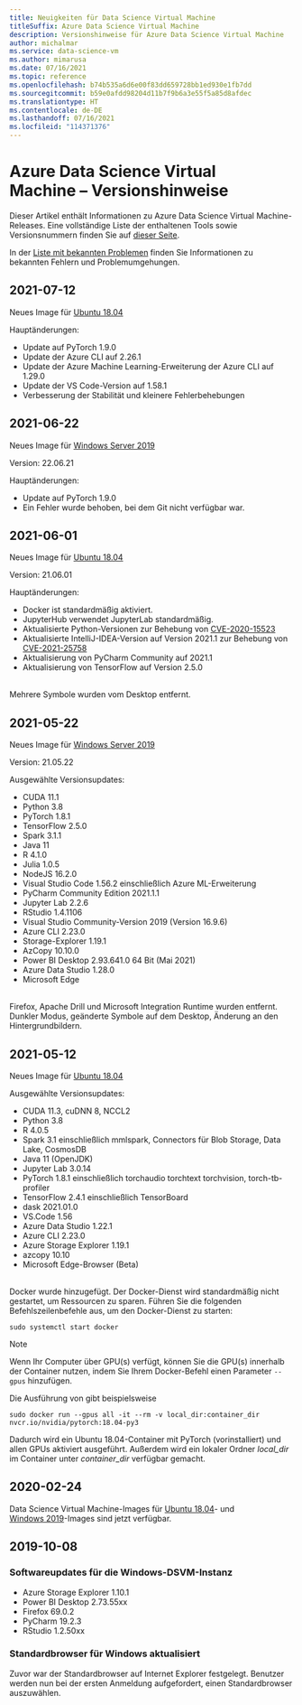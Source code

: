 ```yaml
---
title: Neuigkeiten für Data Science Virtual Machine
titleSuffix: Azure Data Science Virtual Machine
description: Versionshinweise für Azure Data Science Virtual Machine
author: michalmar
ms.service: data-science-vm
ms.author: mimarusa
ms.date: 07/16/2021
ms.topic: reference
ms.openlocfilehash: b74b535a6d6e00f83dd659728bb1ed930e1fb7dd
ms.sourcegitcommit: b59e0afdd98204d11b7f9b6a3e55f5a85d8afdec
ms.translationtype: HT
ms.contentlocale: de-DE
ms.lasthandoff: 07/16/2021
ms.locfileid: "114371376"
---
```

# <a name="azure-data-science-virtual-machine-release-notes"></a>Azure Data Science Virtual Machine – Versionshinweise

Dieser Artikel enthält Informationen zu Azure Data Science Virtual Machine-Releases. Eine vollständige Liste der enthaltenen Tools sowie Versionsnummern finden Sie auf [dieser Seite](./tools-included.md).

In der [Liste mit bekannten Problemen](reference-known-issues.md) finden Sie Informationen zu bekannten Fehlern und Problemumgehungen.

## <a name="2021-07-12"></a>2021-07-12

Neues Image für [Ubuntu 18.04](https://azuremarketplace.microsoft.com/marketplace/apps/microsoft-dsvm.ubuntu-1804?tab=Overview)

Hauptänderungen:

- Update auf PyTorch 1.9.0
- Update der Azure CLI auf 2.26.1
- Update der Azure Machine Learning-Erweiterung der Azure CLI auf 1.29.0
- Update der VS Code-Version auf 1.58.1
- Verbesserung der Stabilität und kleinere Fehlerbehebungen 


## <a name="2021-06-22"></a>2021-06-22

Neues Image für [Windows Server 2019](https://azuremarketplace.microsoft.com/marketplace/apps/microsoft-dsvm.dsvm-win-2019?tab=Overview)

Version: 22.06.21

Hauptänderungen:

- Update auf PyTorch 1.9.0
- Ein Fehler wurde behoben, bei dem Git nicht verfügbar war.


## <a name="2021-06-01"></a>2021-06-01

Neues Image für [Ubuntu 18.04](https://azuremarketplace.microsoft.com/marketplace/apps/microsoft-dsvm.ubuntu-1804?tab=Overview)

Version: 21.06.01

Hauptänderungen:

- Docker ist standardmäßig aktiviert.
- JupyterHub verwendet JupyterLab standardmäßig.
- Aktualisierte Python-Versionen zur Behebung von [CVE-2020-15523](https://nvd.nist.gov/vuln/detail/CVE-2020-15523)
- Aktualisierte IntelliJ-IDEA-Version auf Version 2021.1 zur Behebung von [CVE-2021-25758](https://nvd.nist.gov/vuln/detail/CVE-2021-25758)
- Aktualisierung von PyCharm Community auf 2021.1
- Aktualisierung von TensorFlow auf Version 2.5.0

<br/>
Mehrere Symbole wurden vom Desktop entfernt.

## <a name="2021-05-22"></a>2021-05-22

Neues Image für [Windows Server 2019](https://azuremarketplace.microsoft.com/marketplace/apps/microsoft-dsvm.dsvm-win-2019?tab=Overview)

Version: 21.05.22

Ausgewählte Versionsupdates:
- CUDA 11.1
- Python 3.8
- PyTorch 1.8.1
- TensorFlow 2.5.0
- Spark 3.1.1
- Java 11
- R 4.1.0
- Julia 1.0.5
- NodeJS 16.2.0
- Visual Studio Code 1.56.2 einschließlich Azure ML-Erweiterung
- PyCharm Community Edition 2021.1.1
- Jupyter Lab 2.2.6
- RStudio 1.4.1106
- Visual Studio Community-Version 2019 (Version 16.9.6)
- Azure CLI 2.23.0
- Storage-Explorer 1.19.1
- AzCopy 10.10.0
- Power BI Desktop 2.93.641.0 64 Bit (Mai 2021)
- Azure Data Studio 1.28.0
- Microsoft Edge

<br/>
Firefox, Apache Drill und Microsoft Integration Runtime wurden entfernt.

<br/>
Dunkler Modus, geänderte Symbole auf dem Desktop, Änderung an den Hintergrundbildern.

## <a name="2021-05-12"></a>2021-05-12

Neues Image für [Ubuntu 18.04](https://azuremarketplace.microsoft.com/marketplace/apps/microsoft-dsvm.ubuntu-1804?tab=Overview)

Ausgewählte Versionsupdates:
- CUDA 11.3, cuDNN 8, NCCL2
- Python 3.8
- R 4.0.5
- Spark 3.1 einschließlich mmlspark, Connectors für Blob Storage, Data Lake, CosmosDB
- Java 11 (OpenJDK)
- Jupyter Lab 3.0.14
- PyTorch 1.8.1 einschließlich torchaudio torchtext torchvision, torch-tb-profiler
- TensorFlow 2.4.1 einschließlich TensorBoard
- dask 2021.01.0
- VS.Code 1.56
- Azure Data Studio 1.22.1
- Azure CLI 2.23.0
- Azure Storage Explorer 1.19.1
- azcopy 10.10
- Microsoft Edge-Browser (Beta)

<br/>
Docker wurde hinzugefügt. Der Docker-Dienst wird standardmäßig nicht gestartet, um Ressourcen zu sparen. Führen Sie die folgenden Befehlszeilenbefehle aus, um den Docker-Dienst zu starten:

```
sudo systemctl start docker
```

> [!NOTE]
> Wenn Ihr Computer über GPU(s) verfügt, können Sie die GPU(s) innerhalb der Container nutzen, indem Sie Ihrem Docker-Befehl einen Parameter `--gpus` hinzufügen.
>
> Die Ausführung von  gibt beispielsweise
>
> `sudo docker run --gpus all -it --rm -v local_dir:container_dir nvcr.io/nvidia/pytorch:18.04-py3`
>
> Dadurch wird ein Ubuntu 18.04-Container mit PyTorch (vorinstalliert) und allen GPUs aktiviert ausgeführt. Außerdem wird ein lokaler Ordner *local_dir* im Container unter *container_dir* verfügbar gemacht.
>


## <a name="2020-02-24"></a>2020-02-24

Data Science Virtual Machine-Images für [Ubuntu 18.04](https://azuremarketplace.microsoft.com/marketplace/apps/microsoft-dsvm.ubuntu-1804?tab=Overview)- und [Windows 2019](https://azuremarketplace.microsoft.com/marketplace/apps/microsoft-dsvm.dsvm-win-2019?tab=Overview)-Images sind jetzt verfügbar.

## <a name="2019-10-08"></a>2019-10-08

### <a name="updates-to-software-on-the-windows-dsvm"></a>Softwareupdates für die Windows-DSVM-Instanz

- Azure Storage Explorer 1.10.1
- Power BI Desktop 2.73.55xx
- Firefox 69.0.2
- PyCharm 19.2.3
- RStudio 1.2.50xx

### <a name="default-browser-for-windows-updated"></a>Standardbrowser für Windows aktualisiert

Zuvor war der Standardbrowser auf Internet Explorer festgelegt. Benutzer werden nun bei der ersten Anmeldung aufgefordert, einen Standardbrowser auszuwählen.

